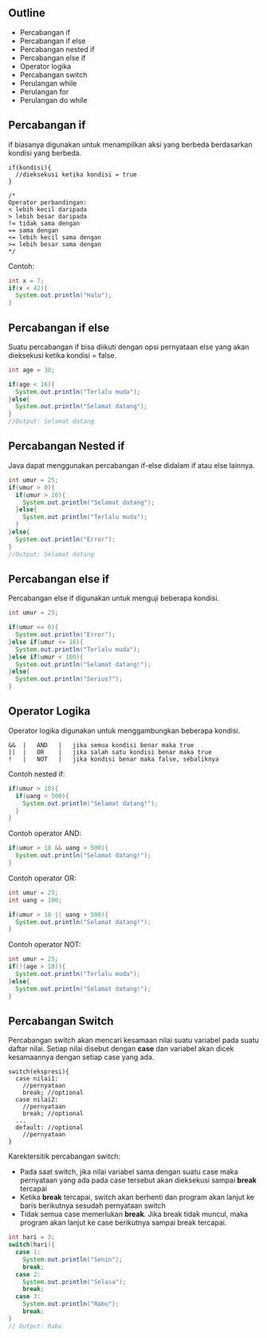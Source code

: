 ## Outline
- Percabangan if
- Percabangan if else
- Percabangan nested if
- Percabangan else if
- Operator logika
- Percabangan switch
- Perulangan while
- Perulangan for
- Perulangan do while

## Percabangan if
if biasanya digunakan untuk menampilkan aksi yang berbeda berdasarkan kondisi yang berbeda.
```
if(kondisi){
  //dieksekusi ketika kondisi = true
}

/*
Operator perbandingan:
< lebih kecil daripada
> lebih besar daripada
!= tidak sama dengan
== sama dengan
<= lebih kecil sama dengan
>= lebih besar sama dengan
*/
```

Contoh:
``` java
int x = 7;
if(x < 42){
  System.out.println("Halo");
}
```
## Percabangan if else
Suatu percabangan if bisa diikuti dengan opsi pernyataan else yang akan dieksekusi ketika kondisi = false.
``` java
int age = 30;

if(age < 16){
  System.out.println("Terlalu muda");
}else{
  System.out.println("Selamat datang");
}
//Output: Selamat datang
```
## Percabangan Nested if
Java dapat menggunakan percabangan if-else didalam if atau else lainnya.
``` java
int umur = 25;
if(umur > 0){
  if(umur > 16){
    System.out.println("Selamat datang");
  }else{
    System.out.println("Terlalu muda");
  }
}else{
  System.out.println("Error");
}
//Output: Selamat datang
```
## Percabangan else if
Percabangan else if digunakan untuk menguji beberapa kondisi.
``` java
int umur = 25;

if(umur <= 0){
  System.out.println("Error");
}else if(umur <= 16){
  System.out.println("Terlalu muda");
}else if(umur < 100){
  System.out.println("Selamat datang!");
}else{
  System.out.println("Serius?");
}
```

## Operator Logika
Operator logika digunakan untuk menggambungkan beberapa kondisi.
```
&&  |   AND   |   jika semua kondisi benar maka true
||  |   OR    |   jika salah satu kondisi benar maka true
!   |   NOT   |   jika kondisi benar maka false, sebaliknya
```

Contoh nested if:
``` java
if(umur > 18){
  if(uang > 500){
    System.out.println("Selamat datang!");
  }
}
```

Contoh operator AND:
``` java
if(umur > 18 && uang > 500){
  System.out.println("Selamat datang!");
}
```
Contoh operator OR:
``` java
int umur = 25;
int uang = 100;

if(umur > 18 || uang > 500){
  System.out.println("Selamat datang!");
}
```

Contoh operator NOT:
``` java
int umur = 25;
if(!(age > 18)){
  System.out.println("Terlalu muda");
}else{
  System.out.println("Selamat datang!");
}
```
## Percabangan Switch
Percabangan switch akan mencari kesamaan nilai suatu variabel pada suatu daftar nilai. Setiap nilai disebut dengan **case** dan variabel akan dicek kesamaannya dengan setiap case yang ada.
```
switch(ekspresi){
  case nilai1:
    //pernyataan
    break; //optional
  case nilai2:
    //pernyataan
    break; //optional
  ...
  default: //optional
    //pernyataan
}
```
Karektersitik percabangan switch:
- Pada saat switch, jika nilai variabel sama dengan suatu case maka pernyataan yang ada pada case tersebut akan dieksekusi sampai **break** tercapai
- Ketika **break** tercapai, switch akan berhenti dan program akan lanjut ke baris berikutnya sesudah pernyataan switch
- Tidak semua case memerlukan **break**. Jika break tidak muncul, maka program akan lanjut ke case berikutnya sampai break tercapai.
``` java
int hari = 3;
switch(hari){
  case 1:
    System.out.println("Senin");
    break;
  case 2:
    System.out.println("Selasa");
    break;
  case 3:
    System.out.println("Rabu");
    break;
}
// Output: Rabu
```
